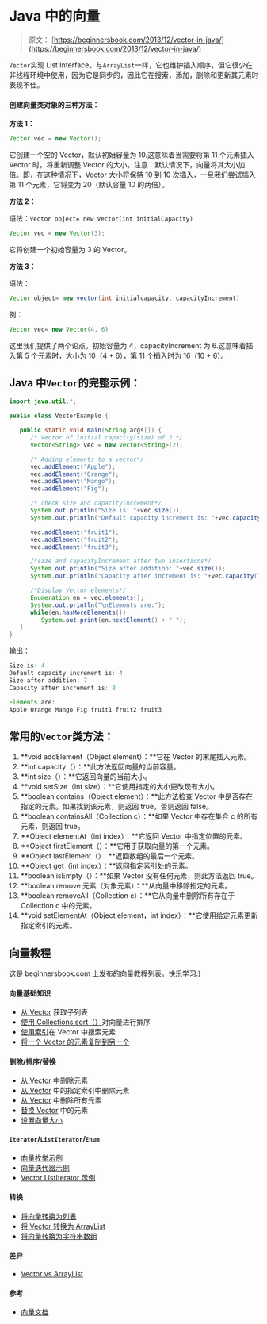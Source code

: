 # Java 中的向量

> 原文： [https://beginnersbook.com/2013/12/vector-in-java/](https://beginnersbook.com/2013/12/vector-in-java/)

`Vector`实现 List Interface。与`ArrayList`一样，它也维护插入顺序，但它很少在非线程环境中使用，因为它是同步的，因此它在搜索，添加，删除和更新其元素时表现不佳。

#### 创建向量类对象的三种方法：

**方法 1：**

```java
Vector vec = new Vector();
```

它创建一个空的 Vector，默认初始容量为 10.这意味着当需要将第 11 个元素插入 Vector 时，将重新调整 Vector 的大小。注意：默认情况下，向量将其大小加倍。即，在这种情况下，Vector 大小将保持 10 到 10 次插入，一旦我们尝试插入第 11 个元素，它将变为 20（默认容量 10 的两倍）。

**方法 2：**

语法：`Vector object= new Vector(int initialCapacity)`

```java
Vector vec = new Vector(3);
```

它将创建一个初始容量为 3 的 Vector。

**方法 3：**

语法：

```java
Vector object= new vector(int initialcapacity, capacityIncrement)
```

例：

```java
Vector vec= new Vector(4, 6)
```

这里我们提供了两个论点。初始容量为 4，capacityIncrement 为 6.这意味着插入第 5 个元素时，大小为 10（4 + 6），第 11 个插入时为 16（10 + 6）。

## Java 中`Vector`的完整示例：

```java
import java.util.*;

public class VectorExample {

   public static void main(String args[]) {
      /* Vector of initial capacity(size) of 2 */
      Vector<String> vec = new Vector<String>(2);

      /* Adding elements to a vector*/
      vec.addElement("Apple");
      vec.addElement("Orange");
      vec.addElement("Mango");
      vec.addElement("Fig");

      /* check size and capacityIncrement*/
      System.out.println("Size is: "+vec.size());
      System.out.println("Default capacity increment is: "+vec.capacity());

      vec.addElement("fruit1");
      vec.addElement("fruit2");
      vec.addElement("fruit3");

      /*size and capacityIncrement after two insertions*/
      System.out.println("Size after addition: "+vec.size());
      System.out.println("Capacity after increment is: "+vec.capacity());

      /*Display Vector elements*/
      Enumeration en = vec.elements();
      System.out.println("\nElements are:");
      while(en.hasMoreElements())
         System.out.print(en.nextElement() + " ");
   }
}
```

输出：

```java
Size is: 4
Default capacity increment is: 4
Size after addition: 7
Capacity after increment is: 8

Elements are:
Apple Orange Mango Fig fruit1 fruit2 fruit3
```

## 常用的`Vector`类方法：

1.  **void addElement（Object element）：**它在 Vector 的末尾插入元素。
2.  **int capacity（）：**此方法返回向量的当前容量。
3.  **int size（）：**它返回向量的当前大小。
4.  **void setSize（int size）：**它使用指定的大小更改现有大小。
5.  **boolean contains（Object element）：**此方法检查 Vector 中是否存在指定的元素。如果找到该元素，则返回 true，否则返回 false。
6.  **boolean containsAll（Collection c）：**如果 Vector 中存在集合 c 的所有元素，则返回 true。
7.  **Object elementAt（int index）：**它返回 Vector 中指定位置的元素。
8.  **Object firstElement（）：**它用于获取向量的第一个元素。
9.  **Object lastElement（）：**返回数组的最后一个元素。
10.  **Object get（int index）：**返回指定索引处的元素。
11.  **boolean isEmpty（）：**如果 Vector 没有任何元素，则此方法返回 true。
12.  **boolean remove 元素（对象元素）：**从向量中移除指定的元素。
13.  **boolean removeAll（Collection c）：**它从向量中删除所有存在于 Collection c 中的元素。
14.  **void setElementAt（Object element，int index）：**它使用给定元素更新指定索引的元素。

## 向量教程

这是 beginnersbook.com 上发布的向量教程列表。快乐学习:)

#### 向量基础知识

*   [从 Vector](https://beginnersbook.com/2014/06/how-to-get-sub-list-of-vector-example-in-java/) 获取子列表
*   [使用 Collections.sort（）](https://beginnersbook.com/2014/06/how-to-sort-vector-using-collections-sort-in-java-example/)对向量进行排序
*   [使用索引](https://beginnersbook.com/2014/06/search-elements-in-vector-using-index-java-example/)在 Vector 中搜索元素
*   [将一个 Vector 的元素复制到另一个](https://beginnersbook.com/2013/12/copy-all-the-elements-of-one-vector-to-another-vector-example/)

#### 删除/排序/替换

*   [从 Vector](https://beginnersbook.com/2014/06/remove-vector-element-java-example/) 中删除元素
*   [从 Vector](https://beginnersbook.com/2014/06/how-to-remove-vector-elements-using-index-in-java-example/) 中的指定索引中删除元素
*   [从 Vector](https://beginnersbook.com/2014/06/remove-all-elements-from-vector-in-java-example/) 中删除所有元素
*   [替换 Vector](https://beginnersbook.com/2014/06/replace-vector-elements-using-index-java-example/) 中的元素
*   [设置向量大小](https://beginnersbook.com/2014/06/how-to-set-vector-size-example/)

#### `Iterator`/`ListIterator`/`Enum`

*   [向量枚举示例](https://beginnersbook.com/2014/06/vector-enumeration-example-in-java/)
*   [向量迭代器示例](https://beginnersbook.com/2014/06/vector-iterator-example-in-java/)
*   [Vector ListIterator 示例](https://beginnersbook.com/2014/06/vector-listiterator-example-in-java/)

#### 转换

*   [将向量转换为列表](https://beginnersbook.com/2014/07/java-convert-vector-to-list-example/)
*   [将 Vector 转换为 ArrayList](https://beginnersbook.com/2014/07/java-convert-vector-to-arraylist-example/)
*   [将向量转换为字符串数组](https://beginnersbook.com/2014/07/how-to-convert-vector-to-string-array-in-java/)

#### 差异

*   [Vector vs ArrayList](https://beginnersbook.com/2013/12/difference-between-arraylist-and-vector-in-java/)

#### 参考

*   [向量文档](https://docs.oracle.com/javase/7/docs/api/java/util/Vector.html)